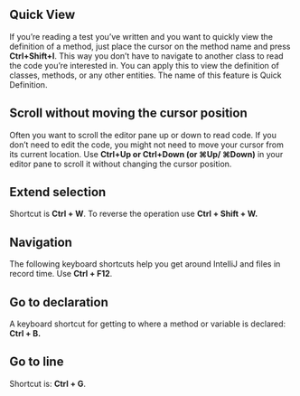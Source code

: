 ## Quick View

If you’re reading a test you’ve written and you want to quickly view the definition of a 
method, just place the cursor on the method name and press **Ctrl+Shift+I**.
This way you don’t have to navigate to another class to read the code you’re interested in. 
You can apply this to view the definition of classes, methods, or any other entities. 
The name of this feature is Quick Definition. 

## Scroll without moving the cursor position

Often you want to scroll the editor pane up or down to read code. If you don’t need to edit the code, you might not need to move your cursor from its current location.
Use **Ctrl+Up or Ctrl+Down (or ⌘Up/ ⌘Down)** in your editor pane to scroll it without changing the cursor position.

## Extend selection

Shortcut is **Ctrl + W**. To reverse the operation use **Ctrl + Shift + W.**

## Navigation

The following keyboard shortcuts help you get around IntelliJ and files in record time.
Use **Ctrl + F12**.

## Go to declaration

A keyboard shortcut for getting to where a method or variable is declared: **Ctrl + B.**

## Go to line

Shortcut is: **Ctrl + G**.
